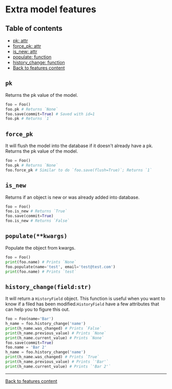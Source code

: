 
# Extra model features

## Table of contents
- [pk: attr](#pk)
- [force_pk: attr](#force_pk)
- [is_new: attr](#is_new)
- [populate: function](#populatekwargs)
- [history_change: function](#history_changefieldstr)
- [Back to features content](../README.md#features)

## `pk`
Returns the pk value of the model.

```python
foo = Foo()
foo.pk # Returns `None`
foo.save(commit=True) # Saved with id=1
foo.pk # Returns `1`
```

## `force_pk`
It will flush the model into the database if it doesn't already have a pk. Returns the pk value of the model.

```python
foo = Foo()
foo.pk # Returns `None`
foo.force_pk # Similar to do `foo.save(flush=True)`; Returns `1`
```

## `is_new`
Returns if an object is new or was already added into database.
```python
foo = Foo()
foo.is_new # Returns `True`
foo.save(commit=True)
foo.is_new # Returns `False`
```

## `populate(**kwargs)`
Populate the object from kwargs.

```python
foo = Foo()
print(foo.name) # Prints `None`
foo.populate(name='test', email='test@test.com')
print(foo.name) # Prints `test`
```

## `history_change(field:str)`
It will return a `HistoryField` object.
This function is useful when you want to know if a filed has been modified.`HistoryField` have a few attributes that can help you to figure this out.

```python
foo = Foo(name='Bar')
h_name = foo.history_change('name')
print(h_name.was_changed) # Prints `False`
print(h_name.previous_value) # Prints `None`
print(h_name.current_value) # Prints `None`
foo.save(commit=True)
foo.name = 'Bar 2'
h_name = foo.history_change('name')
print(h_name.was_changed) # Prints `True`
print(h_name.previous_value) # Prints `'Bar'`
print(h_name.current_value) # Prints `'Bar 2'`
```

---
[Back to features content](../README.md#features)
